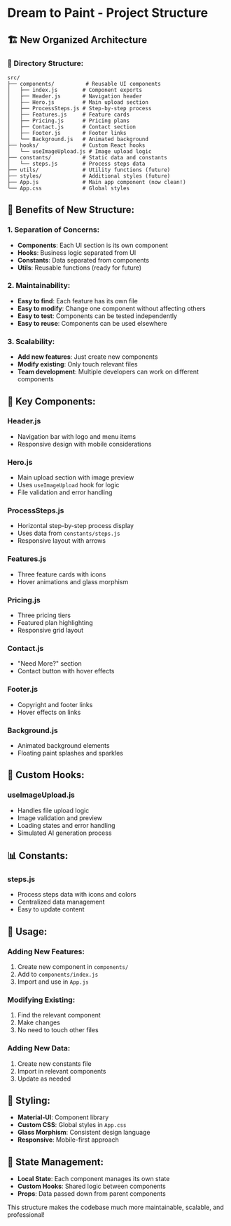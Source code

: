 # Dream to Paint - Project Structure

## 🏗️ **New Organized Architecture**

### **📁 Directory Structure:**
```
src/
├── components/          # Reusable UI components
│   ├── index.js        # Component exports
│   ├── Header.js       # Navigation header
│   ├── Hero.js         # Main upload section
│   ├── ProcessSteps.js # Step-by-step process
│   ├── Features.js     # Feature cards
│   ├── Pricing.js      # Pricing plans
│   ├── Contact.js      # Contact section
│   ├── Footer.js       # Footer links
│   └── Background.js   # Animated background
├── hooks/              # Custom React hooks
│   └── useImageUpload.js # Image upload logic
├── constants/          # Static data and constants
│   └── steps.js        # Process steps data
├── utils/              # Utility functions (future)
├── styles/             # Additional styles (future)
├── App.js              # Main app component (now clean!)
└── App.css             # Global styles
```

## 🎯 **Benefits of New Structure:**

### **1. Separation of Concerns:**
- **Components**: Each UI section is its own component
- **Hooks**: Business logic separated from UI
- **Constants**: Data separated from components
- **Utils**: Reusable functions (ready for future)

### **2. Maintainability:**
- **Easy to find**: Each feature has its own file
- **Easy to modify**: Change one component without affecting others
- **Easy to test**: Components can be tested independently
- **Easy to reuse**: Components can be used elsewhere

### **3. Scalability:**
- **Add new features**: Just create new components
- **Modify existing**: Only touch relevant files
- **Team development**: Multiple developers can work on different components

## 🔧 **Key Components:**

### **Header.js**
- Navigation bar with logo and menu items
- Responsive design with mobile considerations

### **Hero.js**
- Main upload section with image preview
- Uses `useImageUpload` hook for logic
- File validation and error handling

### **ProcessSteps.js**
- Horizontal step-by-step process display
- Uses data from `constants/steps.js`
- Responsive layout with arrows

### **Features.js**
- Three feature cards with icons
- Hover animations and glass morphism

### **Pricing.js**
- Three pricing tiers
- Featured plan highlighting
- Responsive grid layout

### **Contact.js**
- "Need More?" section
- Contact button with hover effects

### **Footer.js**
- Copyright and footer links
- Hover effects on links

### **Background.js**
- Animated background elements
- Floating paint splashes and sparkles

## 🎣 **Custom Hooks:**

### **useImageUpload.js**
- Handles file upload logic
- Image validation and preview
- Loading states and error handling
- Simulated AI generation process

## 📊 **Constants:**

### **steps.js**
- Process steps data with icons and colors
- Centralized data management
- Easy to update content

## 🚀 **Usage:**

### **Adding New Features:**
1. Create new component in `components/`
2. Add to `components/index.js`
3. Import and use in `App.js`

### **Modifying Existing:**
1. Find the relevant component
2. Make changes
3. No need to touch other files

### **Adding New Data:**
1. Create new constants file
2. Import in relevant components
3. Update as needed

## 🎨 **Styling:**
- **Material-UI**: Component library
- **Custom CSS**: Global styles in `App.css`
- **Glass Morphism**: Consistent design language
- **Responsive**: Mobile-first approach

## 🔄 **State Management:**
- **Local State**: Each component manages its own state
- **Custom Hooks**: Shared logic between components
- **Props**: Data passed down from parent components

This structure makes the codebase much more maintainable, scalable, and professional! 